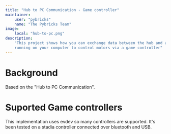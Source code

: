 ```yaml
---
title: "Hub to PC Communication - Game controller"
maintainer:
    user: "pybricks"
    name: "The Pybricks Team"
image:
    local: "hub-to-pc.png"
description:
    "This project shows how you can exchange data between the hub and a script 
    running on your computer to control motors via a game controller"
---
```


# Background

Based on the "Hub to PC Communication".

# Suported Game controllers

This implementation uses evdev so many controllers are supported. It's been tested on a stadia controller connected over bluetooth and USB.
